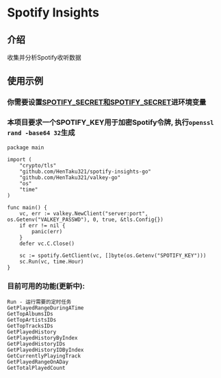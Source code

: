 # Spotify Insights

## 介绍
收集并分析Spotify收听数据

## 使用示例
### 你需要设置[SPOTIFY_SECRET和SPOTIFY_SECRET](https://github.com/zmb3/spotify)进环境变量
### 本项目要求一个SPOTIFY_KEY用于加密Spotify令牌, 执行```openssl rand -base64 32```生成
```
package main

import (
	"crypto/tls"
	"github.com/HenTaku321/spotify-insights-go"
	"github.com/HenTaku321/valkey-go"
	"os"
	"time"
)

func main() {
	vc, err := valkey.NewClient("server:port", os.Getenv("VALKEY_PASSWD"), 0, true, &tls.Config{})
	if err != nil {
		panic(err)
	}
	defer vc.C.Close()

	sc := spotify.GetClient(vc, []byte(os.Getenv("SPOTIFY_KEY")))
	sc.Run(vc, time.Hour)
}
```
### 目前可用的功能(更新中):
```
Run - 运行需要的定时任务
GetPlayedRangeDuringATime
GetTopAlbumsIDs
GetTopArtistsIDs
GetTopTracksIDs
GetPlayedHistory
GetPlayedHistoryByIndex
GetPlayedHistoryIDs
GetPlayedHistoryIDByIndex
GetCurrentlyPlayingTrack
GetPlayedRangeOnADay
GetTotalPlayedCount
```
